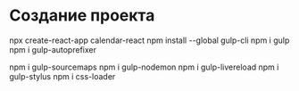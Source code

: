 # Создание проекта

npx create-react-app calendar-react
npm install --global gulp-cli
npm i gulp
npm i gulp-autoprefixer

npm i gulp-sourcemaps
npm i gulp-nodemon
npm i gulp-livereload
npm i gulp-stylus
npm i css-loader
